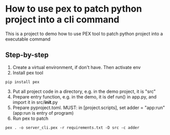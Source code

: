 # How to use pex to patch python project into a cli command
This is a project to demo how to use PEX tool to patch python project into a executable command

## Step-by-step
1. Create a virtual environment, if don't have. Then activate env
2. Install pex tool
```
pip install pex
```
3. Put all project code in a directory, e.g. in the demo project, it is "src"
4. Prepare entry function, e.g. in the demo, it is def run() in app.py, and import it in src/__init__.py
5. Prepare pyproject.toml. MUST: in [project.scripts], set adder = "app:run" (app:run is entry of program)
6. Run pex to patch
```
pex . -o server_cli.pex -r requirements.txt -D src -c adder
```
